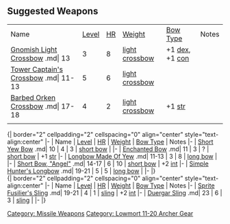 ## Suggested Weapons

|                                                                             |                                     |                              |                                                        |                                                                         |       |
|-----------------------------------------------------------------------------|-------------------------------------|------------------------------|--------------------------------------------------------|-------------------------------------------------------------------------|-------|
| Name                                                                        | [Level](Object_Level.md "wikilink") | [HR](Hit_Roll.md "wikilink") | [Weight](Object_Weight.md "wikilink")                  | [Bow Type](:Category:Bows.md "wikilink")                                | Notes |
| [Gnomish Light Crossbow](Gnomish_Light_Crossbow "wikilink") .md\| 13        | 3                                   | 8                            | [light crossbow](:Category:Light_Crossbows "wikilink") | +1 [dex](Dexterity.md "wikilink"), +1 [con](Constitution.md "wikilink") |       |
| [Tower Captain's Crossbow](Tower_Captain's_Crossbow "wikilink") .md\| 11-13 | 5                                   | 6                            | [light crossbow](:Category:Light_Crossbows "wikilink") |                                                                         |       |
| [Barbed Orken Crossbow](Barbed_Orken_Crossbow "wikilink") .md\| 17-18       | 4                                   | 2                            | [light crossbow](:Category:Light_Crossbows "wikilink") | +1 [str](Strength.md "wikilink")                                        |       |
|                                                                             |                                     |                              |                                                        |                                                                         |       |

  
{\| border="2" cellpadding="2" cellspacing="0" align="center"
style="text-align:center" \|- \| Name \|
[Level](Object_Level.md "wikilink") \| [HR](Hit_Roll.md "wikilink") \|
[Weight](Object_Weight.md "wikilink") \| [Bow
Type](:Category:Bows.md "wikilink") \| Notes \|- \| [Short Yew
Bow](Short_Yew_Bow "wikilink") .md\| 10 \| 4 \| 3 \| [short
bow](:Category:Short_Bows "wikilink") \| \|- \| [Enchanted
Bow](Enchanted_Bow "wikilink") .md\| 11 \| 3 \| ? \| [short
bow](:Category:Short_Bows "wikilink") \| +1
[str](Strength.md "wikilink") \|- \| [Longbow Made Of
Yew](Longbow_Made_Of_Yew "wikilink") .md\| 11-13 \| 3 \| 8 \| [long
bow](:Category:Long_Bows "wikilink") \| \|- \| [Short Bow,
"Angel"](Short_Bow,_"Angel" "wikilink") .md\| 14-17 \| 6 \| 10 \| [short
bow](:Category:Short_Bows "wikilink") \| +2
[int](Intelligence.md "wikilink") \|- \| [Simple Hunter's
Longbow](Simple_Hunter's_Longbow "wikilink") .md\| 19-21 \| 5 \| 5 \|
[long bow](:Category:Long_Bows "wikilink") \| \|- \|}  
{\| border="2" cellpadding="2" cellspacing="0" align="center"
style="text-align:center" \|- \| Name \|
[Level](Object_Level.md "wikilink") \| [HR](Hit_Roll.md "wikilink") \|
[Weight](Object_Weight.md "wikilink") \| [Bow
Type](:Category:Bows.md "wikilink") \| Notes \|- \| [Sprite Fusilier's
Sling](Sprite_Fusilier's_Sling "wikilink") .md\| 19-21 \| 4 \| 1 \|
[sling](:Category:Slings "wikilink") \| +2
[int](Intelligence.md "wikilink") \|- \| [Duergar
Sling](Duergar_Sling "wikilink") .md\| 23 \| 6 \| 3 \|
[sling](:Category:Slings "wikilink") \| \|- \|}

[Category: Missile Weapons](Category:_Missile_Weapons "wikilink")
[Category: Lowmort 11-20 Archer
Gear](Category:_Lowmort_11-20_Archer_Gear "wikilink")

